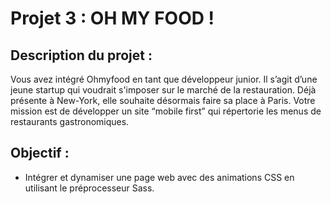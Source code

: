# Projet 3 : OH MY FOOD ! 

## Description du projet : 

Vous avez intégré Ohmyfood en tant que développeur junior. Il s’agit d’une jeune startup qui voudrait s'imposer sur le marché de la restauration. Déjà présente à New-York, elle souhaite désormais faire sa place à Paris. 
Votre mission est de développer un site “mobile first” qui répertorie les menus de restaurants gastronomiques.

## Objectif :

* Intégrer et dynamiser une page web avec des animations CSS en utilisant le préprocesseur Sass.
